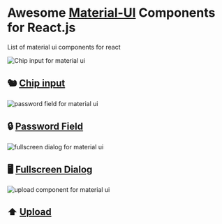 # Awesome [Material-UI](http://www.material-ui.com/) Components for React.js
List of material ui components for react

![Chip input for material ui](https://github.com/TeamWertarbyte/material-ui-chip-input/raw/master/demo.gif)
## 🐿 [Chip input](https://github.com/TeamWertarbyte/material-ui-chip-input)

![password field for material ui](https://github.com/TeamWertarbyte/material-ui-password-field/raw/master/demo.gif)
## 🔒 [Password Field](https://github.com/TeamWertarbyte/material-ui-password-field)

![fullscreen dialog for material ui](https://github.com/TeamWertarbyte/material-ui-fullscreen-dialog/raw/master/demo.gif)
## 🖥 [Fullscreen Dialog](https://github.com/TeamWertarbyte/material-ui-fullscreen-dialog)

![upload component for material ui](https://github.com/corpix/material-ui-upload/raw/master/screenshot-upload-preview-with-pictures.png)
## ⬆️ [Upload](https://github.com/corpix/material-ui-upload)
